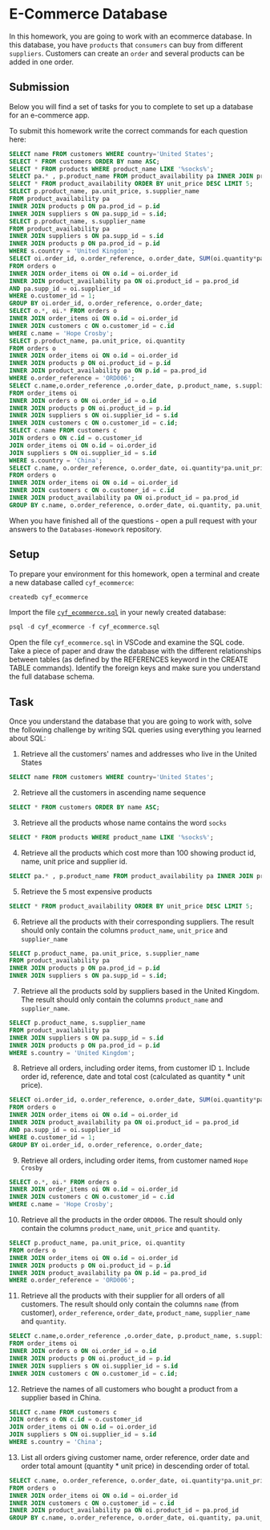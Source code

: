 # E-Commerce Database

In this homework, you are going to work with an ecommerce database. In this database, you have `products` that `consumers` can buy from different `suppliers`. Customers can create an `order` and several products can be added in one order.

## Submission

Below you will find a set of tasks for you to complete to set up a database for an e-commerce app.

To submit this homework write the correct commands for each question here:

```sql
SELECT name FROM customers WHERE country='United States';
SELECT * FROM customers ORDER BY name ASC;
SELECT * FROM products WHERE product_name LIKE '%socks%';
SELECT pa.* , p.product_name FROM product_availability pa INNER JOIN products p ON p.id = pa.prod_id WHERE unit_price > 100;
SELECT * FROM product_availability ORDER BY unit_price DESC LIMIT 5;
SELECT p.product_name, pa.unit_price, s.supplier_name
FROM product_availability pa
INNER JOIN products p ON pa.prod_id = p.id
INNER JOIN suppliers s ON pa.supp_id = s.id;
SELECT p.product_name, s.supplier_name
FROM product_availability pa
INNER JOIN suppliers s ON pa.supp_id = s.id
INNER JOIN products p ON pa.prod_id = p.id
WHERE s.country = 'United Kingdom';
SELECT oi.order_id, o.order_reference, o.order_date, SUM(oi.quantity*pa.unit_price) AS total_cost
FROM orders o
INNER JOIN order_items oi ON o.id = oi.order_id
INNER JOIN product_availability pa ON oi.product_id = pa.prod_id
AND pa.supp_id = oi.supplier_id
WHERE o.customer_id = 1;
GROUP BY oi.order_id, o.order_reference, o.order_date;
SELECT o.*, oi.* FROM orders o
INNER JOIN order_items oi ON o.id = oi.order_id
INNER JOIN customers c ON o.customer_id = c.id
WHERE c.name = 'Hope Crosby';
SELECT p.product_name, pa.unit_price, oi.quantity
FROM orders o
INNER JOIN order_items oi ON o.id = oi.order_id
INNER JOIN products p ON oi.product_id = p.id
INNER JOIN product_availability pa ON p.id = pa.prod_id
WHERE o.order_reference = 'ORD006';
SELECT c.name,o.order_reference ,o.order_date, p.product_name, s.supplier_name, oi.quantity
FROM order_items oi
INNER JOIN orders o ON oi.order_id = o.id
INNER JOIN products p ON oi.product_id = p.id
INNER JOIN suppliers s ON oi.supplier_id = s.id
INNER JOIN customers c ON o.customer_id = c.id;
SELECT c.name FROM customers c
JOIN orders o ON c.id = o.customer_id
JOIN order_items oi ON o.id = oi.order_id
JOIN suppliers s ON oi.supplier_id = s.id
WHERE s.country = 'China';
SELECT c.name, o.order_reference, o.order_date, oi.quantity*pa.unit_price as total_amount
FROM orders o
INNER JOIN order_items oi ON o.id = oi.order_id
INNER JOIN customers c ON o.customer_id = c.id
INNER JOIN product_availability pa ON oi.product_id = pa.prod_id
GROUP BY c.name, o.order_reference, o.order_date, oi.quantity, pa.unit_price;
```

When you have finished all of the questions - open a pull request with your answers to the `Databases-Homework` repository.

## Setup

To prepare your environment for this homework, open a terminal and create a new database called `cyf_ecommerce`:

```sql
createdb cyf_ecommerce
```

Import the file [`cyf_ecommerce.sql`](./cyf_ecommerce.sql) in your newly created database:

```sql
psql -d cyf_ecommerce -f cyf_ecommerce.sql
```

Open the file `cyf_ecommerce.sql` in VSCode and examine the SQL code. Take a piece of paper and draw the database with the different relationships between tables (as defined by the REFERENCES keyword in the CREATE TABLE commands). Identify the foreign keys and make sure you understand the full database schema.

## Task

Once you understand the database that you are going to work with, solve the following challenge by writing SQL queries using everything you learned about SQL:

1. Retrieve all the customers' names and addresses who live in the United States

```sql
SELECT name FROM customers WHERE country='United States';
```

2. Retrieve all the customers in ascending name sequence

```sql
SELECT * FROM customers ORDER BY name ASC;
```

3. Retrieve all the products whose name contains the word `socks`

```sql
SELECT * FROM products WHERE product_name LIKE '%socks%';
```

4. Retrieve all the products which cost more than 100 showing product id, name, unit price and supplier id.

```sql
SELECT pa.* , p.product_name FROM product_availability pa INNER JOIN products p ON p.id = pa.prod_id WHERE unit_price > 100;
```

5. Retrieve the 5 most expensive products

```sql
SELECT * FROM product_availability ORDER BY unit_price DESC LIMIT 5;
```

6. Retrieve all the products with their corresponding suppliers. The result should only contain the columns `product_name`, `unit_price` and `supplier_name`

```sql
SELECT p.product_name, pa.unit_price, s.supplier_name
FROM product_availability pa
INNER JOIN products p ON pa.prod_id = p.id
INNER JOIN suppliers s ON pa.supp_id = s.id;
```

7. Retrieve all the products sold by suppliers based in the United Kingdom. The result should only contain the columns `product_name` and `supplier_name`.

```sql
SELECT p.product_name, s.supplier_name
FROM product_availability pa
INNER JOIN suppliers s ON pa.supp_id = s.id
INNER JOIN products p ON pa.prod_id = p.id
WHERE s.country = 'United Kingdom';
```

8. Retrieve all orders, including order items, from customer ID `1`. Include order id, reference, date and total cost (calculated as quantity \* unit price).

```sql
SELECT oi.order_id, o.order_reference, o.order_date, SUM(oi.quantity*pa.unit_price) AS total_cost
FROM orders o
INNER JOIN order_items oi ON o.id = oi.order_id
INNER JOIN product_availability pa ON oi.product_id = pa.prod_id
AND pa.supp_id = oi.supplier_id
WHERE o.customer_id = 1;
GROUP BY oi.order_id, o.order_reference, o.order_date;
```

9. Retrieve all orders, including order items, from customer named `Hope Crosby`

```sql
SELECT o.*, oi.* FROM orders o
INNER JOIN order_items oi ON o.id = oi.order_id
INNER JOIN customers c ON o.customer_id = c.id
WHERE c.name = 'Hope Crosby';
```

10. Retrieve all the products in the order `ORD006`. The result should only contain the columns `product_name`, `unit_price` and `quantity`.

```sql
SELECT p.product_name, pa.unit_price, oi.quantity
FROM orders o
INNER JOIN order_items oi ON o.id = oi.order_id
INNER JOIN products p ON oi.product_id = p.id
INNER JOIN product_availability pa ON p.id = pa.prod_id
WHERE o.order_reference = 'ORD006';
```

11. Retrieve all the products with their supplier for all orders of all customers. The result should only contain the columns `name` (from customer), `order_reference`, `order_date`, `product_name`, `supplier_name` and `quantity`.

```sql
SELECT c.name,o.order_reference ,o.order_date, p.product_name, s.supplier_name, oi.quantity
FROM order_items oi
INNER JOIN orders o ON oi.order_id = o.id
INNER JOIN products p ON oi.product_id = p.id
INNER JOIN suppliers s ON oi.supplier_id = s.id
INNER JOIN customers c ON o.customer_id = c.id;
```

12. Retrieve the names of all customers who bought a product from a supplier based in China.

```sql
SELECT c.name FROM customers c
JOIN orders o ON c.id = o.customer_id
JOIN order_items oi ON o.id = oi.order_id
JOIN suppliers s ON oi.supplier_id = s.id
WHERE s.country = 'China';
```

13. List all orders giving customer name, order reference, order date and order total amount (quantity \* unit price) in descending order of total.

```sql
SELECT c.name, o.order_reference, o.order_date, oi.quantity*pa.unit_price as total_amount
FROM orders o
INNER JOIN order_items oi ON o.id = oi.order_id
INNER JOIN customers c ON o.customer_id = c.id
INNER JOIN product_availability pa ON oi.product_id = pa.prod_id
GROUP BY c.name, o.order_reference, o.order_date, oi.quantity, pa.unit_price;
```
